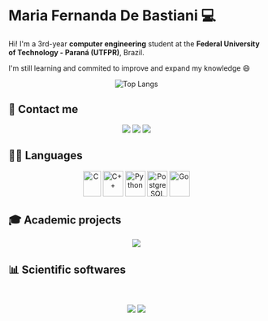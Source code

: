 # **Maria Fernanda De Bastiani** 💻

Hi! I'm a 3rd-year **computer engineering** student at the **Federal University of Technology - Paraná (UTFPR)**, Brazil. 

I'm still learning and commited to improve and expand my knowledge 😄

<p align="center">
  <img src="https://github-readme-stats.vercel.app/api/top-langs/?username=mariafernandadb&layout=compact&theme=dracula" alt="Top Langs">
</p>

## 📨 Contact me

<p align="center">
  <a href = "mailto:mariafernandadb15@gmail.com"><img src="https://img.shields.io/badge/-Gmail-%23333?style=for-the-badge&logo=gmail&logoColor=yellow" target="_blank"></a>
  <a href="https://instagram.com/mariafer_db" target="_blank"><img src="https://img.shields.io/badge/-Instagram-%23E4405F?style=for-the-badge&logo=instagram&logoColor=white" target="_blank"></a>
  <a href="https://discord.gg/UCkByvs9zD" target="_blank"><img src="https://img.shields.io/badge/Discord-7289DA?style=for-the-badge&logo=discord&logoColor=white" target="_blank"></a> 
</p>

## 👩‍💻 Languages

<p align="center">
  <img alt="C" height="50" width="35" src="https://cdn.jsdelivr.net/gh/devicons/devicon@latest/icons/c/c-original.svg">
  <img alt="C++" height="50" width="40" src="https://cdn.jsdelivr.net/gh/devicons/devicon@latest/icons/cplusplus/cplusplus-original.svg">
  <img alt="Python" height="50" width="40" src="https://cdn.jsdelivr.net/gh/devicons/devicon@latest/icons/python/python-original.svg">
  <img alt="PostgreSQL" height="50" width="40" src="https://cdn.jsdelivr.net/gh/devicons/devicon@latest/icons/postgresql/postgresql-original-wordmark.svg">
  <img alt="Go" height="50" width="40" src="https://cdn.jsdelivr.net/gh/devicons/devicon@latest/icons/go/go-original.svg">
</p>

## 🎓 Academic projects

<p align="center">
  <a href="https://lattes.cnpq.br/2040452772180787" target="_blank"><img src="https://img.shields.io/badge/-Lattes-006733?style=for-the-badge&logo=lattes&logoColor=white" target="_blank"></a> 
</p>

## 📊 Scientific softwares
  
<p align="center">
  <img src="https://img.shields.io/badge/-Wolfram-E73A2A?style=for-the-badge&logo=wolfram&logoColor=white" target="_blank">
  <a href="" target="_blank"><img src="https://img.shields.io/badge/R-276DC3?style=for-the-badge&logo=R&logoColor=white" target="_blank"></a> 
</p>
